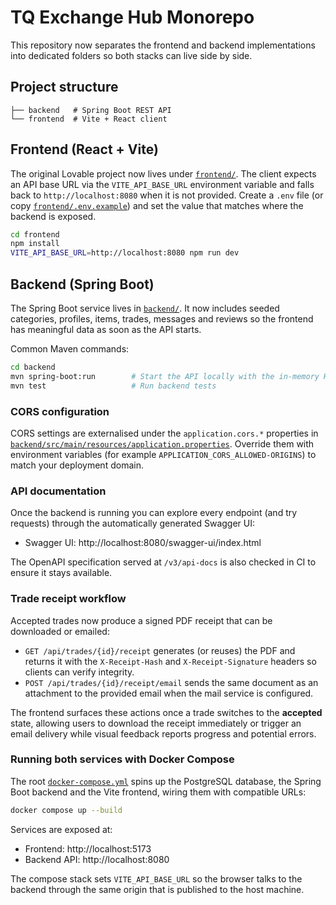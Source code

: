 # TQ Exchange Hub Monorepo

This repository now separates the frontend and backend implementations into dedicated folders so both stacks can live side by side.

## Project structure

```
├── backend   # Spring Boot REST API
└── frontend  # Vite + React client
```

## Frontend (React + Vite)

The original Lovable project now lives under [`frontend/`](frontend/). The client expects an API base URL via the `VITE_API_BASE_URL` environment variable and falls back to `http://localhost:8080` when it is not provided. Create a `.env` file (or copy [`frontend/.env.example`](frontend/.env.example)) and set the value that matches where the backend is exposed.

```bash
cd frontend
npm install
VITE_API_BASE_URL=http://localhost:8080 npm run dev
```

## Backend (Spring Boot)

The Spring Boot service lives in [`backend/`](backend/). It now includes seeded categories, profiles, items, trades, messages and reviews so the frontend has meaningful data as soon as the API starts.

Common Maven commands:

```bash
cd backend
mvn spring-boot:run        # Start the API locally with the in-memory H2 database
mvn test                   # Run backend tests
```

### CORS configuration

CORS settings are externalised under the `application.cors.*` properties in [`backend/src/main/resources/application.properties`](backend/src/main/resources/application.properties). Override them with environment variables (for example `APPLICATION_CORS_ALLOWED-ORIGINS`) to match your deployment domain.

### API documentation

Once the backend is running you can explore every endpoint (and try requests) through the automatically generated Swagger UI:

- Swagger UI: http://localhost:8080/swagger-ui/index.html

The OpenAPI specification served at `/v3/api-docs` is also checked in CI to ensure it stays available.

### Trade receipt workflow

Accepted trades now produce a signed PDF receipt that can be downloaded or emailed:

- `GET /api/trades/{id}/receipt` generates (or reuses) the PDF and returns it with the `X-Receipt-Hash`
  and `X-Receipt-Signature` headers so clients can verify integrity.
- `POST /api/trades/{id}/receipt/email` sends the same document as an attachment to the provided email
  when the mail service is configured.

The frontend surfaces these actions once a trade switches to the **accepted** state, allowing users to
download the receipt immediately or trigger an email delivery while visual feedback reports progress and
potential errors.

### Running both services with Docker Compose

The root [`docker-compose.yml`](docker-compose.yml) spins up the PostgreSQL database, the Spring Boot backend and the Vite frontend, wiring them with compatible URLs:

```bash
docker compose up --build
```

Services are exposed at:

- Frontend: http://localhost:5173
- Backend API: http://localhost:8080

The compose stack sets `VITE_API_BASE_URL` so the browser talks to the backend through the same origin that is published to the host machine.
